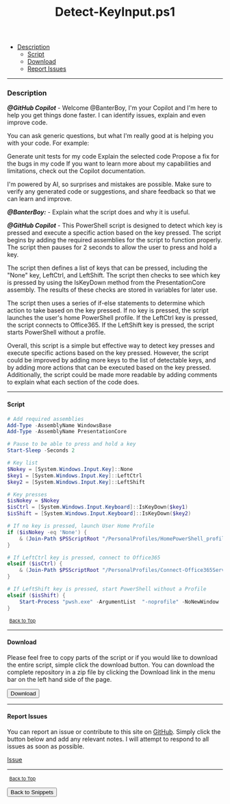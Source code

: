 ﻿---
layout: post
title: Detect-KeyInput.ps1
---

- [Description](#description)
  - [Script](#script)
  - [Download](#download)
  - [Report Issues](#report-issues)

---

### Description

**_@GitHub Copilot_** - Welcome @BanterBoy, I'm your Copilot and I'm here to help you get things done faster. I can identify issues, explain and even improve code.

You can ask generic questions, but what I'm really good at is helping you with your code. For example:

Generate unit tests for my code
Explain the selected code
Propose a fix for the bugs in my code
If you want to learn more about my capabilities and limitations, check out the Copilot documentation.

I'm powered by AI, so surprises and mistakes are possible. Make sure to verify any generated code or suggestions, and share feedback so that we can learn and improve.

**_@BanterBoy:_** - Explain what the script does and why it is useful.

**_@GitHub Copilot_** - This PowerShell script is designed to detect which key is pressed and execute a specific action based on the key pressed. The script begins by adding the required assemblies for the script to function properly. The script then pauses for 2 seconds to allow the user to press and hold a key.

The script then defines a list of keys that can be pressed, including the "None" key, LeftCtrl, and LeftShift. The script then checks to see which key is pressed by using the IsKeyDown method from the PresentationCore assembly. The results of these checks are stored in variables for later use.

The script then uses a series of if-else statements to determine which action to take based on the key pressed. If no key is pressed, the script launches the user's home PowerShell profile. If the LeftCtrl key is pressed, the script connects to Office365. If the LeftShift key is pressed, the script starts PowerShell without a profile.

Overall, this script is a simple but effective way to detect key presses and execute specific actions based on the key pressed. However, the script could be improved by adding more keys to the list of detectable keys, and by adding more actions that can be executed based on the key pressed. Additionally, the script could be made more readable by adding comments to explain what each section of the code does.

---

#### Script

```powershell
# Add required assemblies
Add-Type -AssemblyName WindowsBase
Add-Type -AssemblyName PresentationCore

# Pause to be able to press and hold a key
Start-Sleep -Seconds 2

# Key list
$Nokey = [System.Windows.Input.Key]::None
$key1 = [System.Windows.Input.Key]::LeftCtrl
$key2 = [System.Windows.Input.Key]::LeftShift

# Key presses
$isNokey = $Nokey
$isCtrl = [System.Windows.Input.Keyboard]::IsKeyDown($key1)
$isShift = [System.Windows.Input.Keyboard]::IsKeyDown($key2)

# If no key is pressed, launch User Home Profile
if ($isNokey -eq 'None') {
    & (Join-Path $PSScriptRoot "/PersonalProfiles/HomePowerShell_profile.ps1")
}

# If LeftCtrl key is pressed, connect to Office365
elseif ($isCtrl) {
    & (Join-Path $PSScriptRoot "/PersonalProfiles/Connect-Office365Services.ps1")
}

# If LeftShift key is pressed, start PowerShell without a Profile
elseif ($isShift) {
    Start-Process "pwsh.exe" -ArgumentList  "-noprofile" -NoNewWindow
}
```

<span style="font-size:11px;"><a href="#"><i class="fas fa-caret-up" aria-hidden="true" style="color: white; margin-right:5px;"></i>Back to Top</a></span>

---

#### Download

Please feel free to copy parts of the script or if you would like to download the entire script, simple click the download button. You can download the complete repository in a zip file by clicking the Download link in the menu bar on the left hand side of the page.

<button class="btn" type="submit" onclick="window.open('/PowerShell/snippets/Detect-KeyInput.ps1')">
    <i class="fa fa-cloud-download-alt">
    </i>
        Download
</button>

---

#### Report Issues

You can report an issue or contribute to this site on <a href="https://github.com/BanterBoy/scripts-blog/issues">GitHub</a>. Simply click the button below and add any relevant notes. I will attempt to respond to all issues as soon as possible.

<!-- Place this tag where you want the button to render. -->

<a class="github-button" href="https://github.com/BanterBoy/scripts-blog/issues/new?title=Detect-KeyInput.ps1&body=There is a problem with this function. Please find details below." data-show-count="true" aria-label="Issue BanterBoy/scripts-blog on GitHub">Issue</a>

---

<span style="font-size:11px;"><a href="#"><i class="fas fa-caret-up" aria-hidden="true" style="color: white; margin-right:5px;"></i>Back to Top</a></span>

<a href="/menu/_pages/snippets.html">
    <button class="btn">
        <i class='fas fa-reply'>
        </i>
            Back to Snippets
    </button>
</a>

[1]: http://ecotrust-canada.github.io/markdown-toc
[2]: https://github.com/googlearchive/code-prettify
